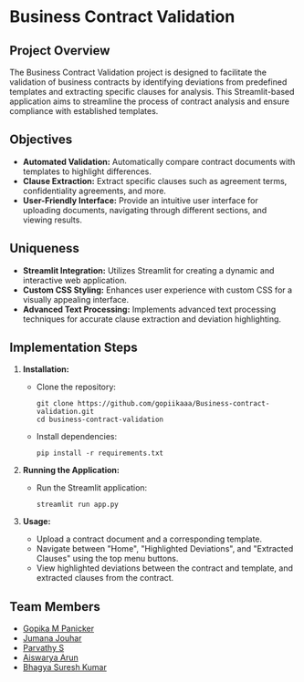 # Business Contract Validation

## Project Overview

The Business Contract Validation project is designed to facilitate the validation of business contracts by identifying deviations from predefined templates and extracting specific clauses for analysis. This Streamlit-based application aims to streamline the process of contract analysis and ensure compliance with established templates.

## Objectives

- **Automated Validation:** Automatically compare contract documents with templates to highlight differences.
- **Clause Extraction:** Extract specific clauses such as agreement terms, confidentiality agreements, and more.
- **User-Friendly Interface:** Provide an intuitive user interface for uploading documents, navigating through different sections, and viewing results.

## Uniqueness

- **Streamlit Integration:** Utilizes Streamlit for creating a dynamic and interactive web application.
- **Custom CSS Styling:** Enhances user experience with custom CSS for a visually appealing interface.
- **Advanced Text Processing:** Implements advanced text processing techniques for accurate clause extraction and deviation highlighting.

## Implementation Steps

1. **Installation:**
   - Clone the repository:
     ```
     git clone https://github.com/gopiikaaa/Business-contract-validation.git
     cd business-contract-validation
     ```
   - Install dependencies:
     ```
     pip install -r requirements.txt
     ```
   
2. **Running the Application:**
   - Run the Streamlit application:
     ```
     streamlit run app.py
     ```
   
3. **Usage:**
   - Upload a contract document and a corresponding template.
   - Navigate between "Home", "Highlighted Deviations", and "Extracted Clauses" using the top menu buttons.
   - View highlighted deviations between the contract and template, and extracted clauses from the contract.

## Team Members

- [Gopika M Panicker](https://github.com/gopiikaaa)
- [Jumana Jouhar](https://github.com/jumanajouhar)
- [Parvathy S](https://github.com/ParvathyS1103)
- [Aiswarya Arun](https://github.com/AiswaryaArun19)
- [Bhagya Suresh Kumar](https://github.com/bhagya005)

